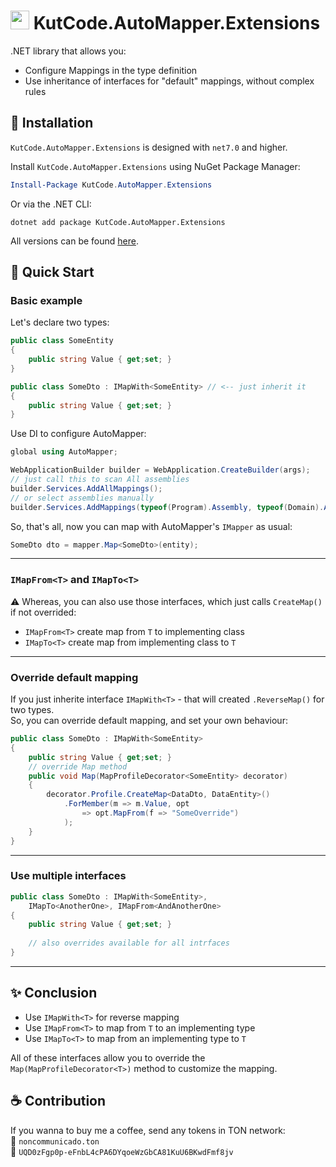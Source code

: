 # <img src="./img/icon.png" style="width: 30px" /> KutCode.AutoMapper.Extensions

.NET library that allows you:    
- Configure Mappings in the type definition
- Use inheritance of interfaces for "default" mappings, without complex rules

## 📜 Installation

`KutCode.AutoMapper.Extensions` is designed with `net7.0` and higher.

Install `KutCode.AutoMapper.Extensions` using NuGet Package Manager:

```powershell
Install-Package KutCode.AutoMapper.Extensions
```

Or via the .NET CLI:

```shell
dotnet add package KutCode.AutoMapper.Extensions
```

All versions can be found [here](https://www.nuget.org/packages/KutCode.AutoMapper.Extensions/).


## 🚀 Quick Start
### Basic example
Let's declare two types:
```csharp
public class SomeEntity
{
    public string Value { get;set; }
}

public class SomeDto : IMapWith<SomeEntity> // <-- just inherit it
{
    public string Value { get;set; }
}
```
Use DI to configure AutoMapper:
```csharp
global using AutoMapper;

WebApplicationBuilder builder = WebApplication.CreateBuilder(args);
// just call this to scan All assemblies
builder.Services.AddAllMappings();
// or select assemblies manually
builder.Services.AddMappings(typeof(Program).Assembly, typeof(Domain).Assembly);
```
So, that's all, now you can map with AutoMapper's `IMapper` as usual:
```csharp
SomeDto dto = mapper.Map<SomeDto>(entity);
```
----
### `IMapFrom<T>` and `IMapTo<T>`
⚠️ Whereas, you can also use those interfaces, which just calls `CreateMap()` if not overrided:
- `IMapFrom<T>` create map from `T` to implementing class
- `IMapTo<T>` create map from implementing class to `T`

----
### Override default mapping
If you just inherite interface `IMapWith<T>` - that will created `.ReverseMap()` for two types.  
So, you can override default mapping, and set your own behaviour:
```csharp
public class SomeDto : IMapWith<SomeEntity>
{
    public string Value { get;set; }
    // override Map method
    public void Map(MapProfileDecorator<SomeEntity> decorator)
    {
        decorator.Profile.CreateMap<DataDto, DataEntity>()
            .ForMember(m => m.Value, opt 
                => opt.MapFrom(f => "SomeOverride")
            );
    }
}
```
----
### Use multiple interfaces
```csharp
public class SomeDto : IMapWith<SomeEntity>,
    IMapTo<AnotherOne>, IMapFrom<AndAnotherOne>
{
    public string Value { get;set; }
    
    // also overrides available for all intrfaces
}
```
----

## ✨ Conclusion

- Use `IMapWith<T>` for reverse mapping
- Use `IMapFrom<T>` to map from `T` to an implementing type
- Use `IMapTo<T>` to map from an implementing type to `T`

All of these interfaces allow you to override the `Map(MapProfileDecorator<T>)` method to customize the mapping.


## ☕ Contribution

If you wanna to buy me a coffee, send any tokens in TON network:  
💎 `noncommunicado.ton`  
💎 `UQD0zFgp0p-eFnbL4cPA6DYqoeWzGbCA81KuU6BKwdFmf8jv`
